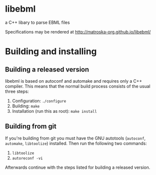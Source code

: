 # libebml
a C++ libary to parse EBML files

Specifications may be rendered at http://matroska-org.github.io/libebml/

# Building and installing

## Building a released version

libebml is based on autoconf and automake and requires only a C++
compiler. This means that the normal build process consists of the
usual three steps:

1. Configuration: `./configure`
2. Building: `make`
3. Installation (run this as root): `make install`

## Building from git

If you're building from git you must have the GNU autotools
(`autoconf`, `automake`, `libtoolize`) installed. Then run the
following two commands:

1. `libtoolize`
2. `autoreconf -vi`

Afterwards continue with the steps listed for building a released
version.
